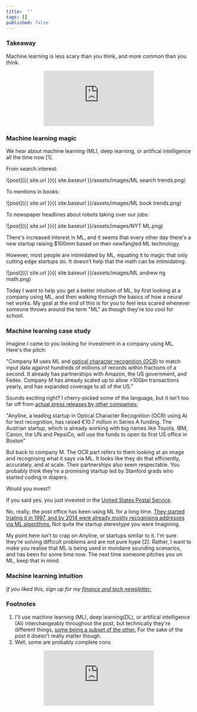 ```yaml
---
title:  ""  
tags: []
published: false
---
```


### Takeaway

Machine learning is less scary than you think, and more common than you think.

<style>
      .iframe-container {
        overflow: hidden;        
        padding-top: 50%; <!-- Calculated from the aspect ration of the content (in case of 16:9 it is 9/16= 0.5625) -->
        position: relative;
      }
      .iframe-container iframe { 
         border: 0;
         height: 100%; <!-- Finally, width and height are set to 100% so the iframe takes up 100% of the containers space. -->
         left: 0;
         position: absolute;
         top: 0;
         width: 100%;
         display: block;
         margin: 0 auto; <!-- center image -->
      }
      <!-- 4x3 Aspect Ratio -->
      .iframe-container-4x3 {
        padding-top: 75%;
      }
</style> 

<div class="iframe-container-4x3">
  <p align="center"><iframe src="https://avoidboringpeople.substack.com/embed" frameborder="0" scrolling="no"> </iframe></p>
</div>

### Machine learning magic

We hear about machine learning (ML), deep learning, or artifical intelligence all the time now \[1\]. 

From search interest: 

![post]({{ site.url }}{{ site.baseurl }}/assets/images/ML search trends.png)

To mentions in books: 

![post]({{ site.url }}{{ site.baseurl }}/assets/images/ML book trends.png)

To newspaper headlines about robots taking over our jobs:

![post]({{ site.url }}{{ site.baseurl }}/assets/images/NYT ML.png)

There's increased interest in ML, and it seems that every other day there's a new startup raising $100mm based on their newfangled ML technology. 

However, most people are intimidated by ML, equating it to magic that only cutting edge startups do. It doesn't help that the math can be intimidating: 

![post]({{ site.url }}{{ site.baseurl }}/assets/images/ML andrew ng math.png)

Today I want to help you get a better intuition of ML, by first looking at a company using ML, and then walking through the basics of how a neural net works. My goal at the end of this is for you to feel less scared whenever someone throws around the term "ML" as though they're too cool for school.

### Machine learning case study

Imagine I came to you looking for investment in a company using ML. Here's the pitch:

"Company M uses ML and [optical character recognition (OCR)](https://en.wikipedia.org/wiki/Optical_character_recognition "OCR") to match input data against hundreds of millions of records within fractions of a second. It already has partnerships with Amazon, the US government, and Fedex. Company M has already scaled up to allow >100bn transactions yearly, and has expanded coverage to all of the US."

Sounds exciting right? I cherry-picked some of the language, but it isn't too far off from [actual press releases by other companies:](https://www.eu-startups.com/2020/01/anyline_raises_over_10_million_and_zooms_to_us/ "eu")

"Anyline, a leading startup in Optical Character Recognition (OCR) using AI for text recognition, has raised €10.7 million in Series A funding. The Austrian startup, which is already working with big names like Toyota, IBM, Canon, the UN and PepsiCo, will use the funds to open its first US office in Boston"

But back to company M. The OCR part refers to them looking at an image and recognising what it says via ML. It looks like they do that efficiently, accurately, and at scale. Their partnerships also seem respectable. You probably think they're a promising startup led by Stanford grads who started coding in diapers.

Would you invest?

If you said yes, you just invested in the [United States Postal Service](https://www.enterpriseai.news/solution_content/hpe/governmentacademia/machine-learning-applications-for-the-modern-enterprise/ "USPS"). 

No, really, the post office has been using ML for a long time. [They started trialing it in 1997, and by 2014 were already mostly recognising addresses via ML algorithms.](https://www.buffalo.edu/content/dam/www/research/pdf/Postal-Automation-Highlights_20160516.pdf "ML") Not quite the startup stereotype you were imagining.

My point here isn't to crap on Anyline, or startups similar to it. I'm sure they're solving difficult problems and are not pure hype \[2\]. Rather, I want to make you realise that ML is being used in mundane sounding scenarios, and has been for some time now. The next time someone pitches you on ML, keep that in mind.

### Machine learning intuition



*If you liked this, sign up for my [finance and tech newsletter:](https://avoidboringpeople.substack.com/ "ABP")*

### Footnotes

1. I'll use machine learning (ML), deep learning(DL), or artifical intelligence (AI) interchangeably throughout the post, but technically they're different things, [some being a subset of the other.](https://towardsdatascience.com/clearing-the-confusion-ai-vs-machine-learning-vs-deep-learning-differences-fce69b21d5eb "ML") For the sake of the post it doesn't really matter though.
2. Well, some are probably complete cons

<div class="iframe-container-4x3">
  <p align="center"><iframe src="https://avoidboringpeople.substack.com/embed" frameborder="0" scrolling="no"> </iframe></p>
</div>
